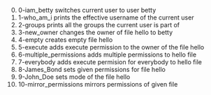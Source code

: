 0. 0-iam_betty switches current user to user betty
1. 1-who_am_i  prints the effective username of the current user
2. 2-groups prints all the groups the current user is part of
3. 3-new_owner changes the owner of file hello to betty
4. 4-empty creates empty file hello
5. 5-execute adds execute permission to the owner of the file hello
6. 6-multiple_permissions adds multiple permissions to hello file
7. 7-everybody adds execute permision for everybody to hello file
8. 8-James_Bond sets given permissions for file hello
9. 9-John_Doe sets mode of the file hello
10. 10-mirror_permissions mirrors permissions of given file
